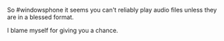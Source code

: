 So #windowsphone it seems  you can't reliably play audio files unless they are in a blessed format.

I blame myself for giving you a chance.